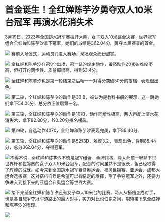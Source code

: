 # 首金诞生！全红婵陈芋汐勇夺双人10米台冠军 再演水花消失术

3月19日，2023年全国跳水冠军赛拉开大幕，女子双人10米跳台决赛，世界冠军组合全红婵和陈芋汐拿下冠军，她们的成绩是362.04分，勇夺本届赛事的首金。

![](https://inews.gtimg.com/news_bt/O-hEmj1tF-7n3exh786xCkenSAMpU9i0eu9m27QgtfXvIAA/1000)
赛前入场仪式，运动员们进入赛场，现场观众纷纷鼓掌。

![](https://inews.gtimg.com/news_bt/O13pE6ZlZz7UzhexeiGxOhNYs4WC56jZaRQ4nU7-1YXz4AA/1000)
全红婵和陈芋汐在第9个出场，第一跳的规定动作，虽然动作201B的难度不高，但打开的同步性、质量都很高，得到53.4分。

![](https://inews.gtimg.com/news_bt/GlAoyoUMcjiQaQqqsDOCg1_UNf8yOgO2GGgVMKdGlrkP4AA/0)
全红婵和陈芋汐也是第一轮结束之后唯一一对得分突破50分的搭档，表现很出色。

![](https://inews.gtimg.com/news_bt/OCPK6hlc2NkbtFzPAeWYWPArFwApiTfzMPxjE9KOqES-IAA/1000)
第二轮，全红婵和陈芋汐的动作是301B，被认为是教科书般的展示，这一跳她们拿下54.00分，总分依旧位居第一名。

![](https://inews.gtimg.com/news_bt/Gdb_yw1T0Sy9yDpGWvpun8c5T4PAbgPQJWwpZC-Wk5FIUAA/0)
第三轮，全红婵和陈芋汐的动作是107B，动作同步性极高，两人再度上演水花消失术，拿下82.80分，190.20分排名榜首。

![](https://inews.gtimg.com/news_bt/GeQALVXKHbWRwyEqF2XSpUd8bPwcBl1Waj2O6k1GRb7KYAA/0)
第四轮，自选动作407C，全红婵和陈芋汐表现完美，拿下86.40分。

![](https://inews.gtimg.com/news_bt/G0camLnzm6lu3Z88MMTtjAzrieSoTqUFaeGRx9I7T0_6QAA/0)
第五轮，全红婵和陈芋汐的动作是5253D，难度3.2 ，表现出色，得到85.44分，总分362.04分，夺得冠军。

![](https://inews.gtimg.com/news_bt/Glzi95qXiP9JhH46r39vNtY79n82zIawNEGRjfGy7Xpm4AA/0)
​不得不说，全红婵和陈芋汐不愧是冠军组合、金牌搭档，两人此前一起拿下过世界杯和世锦赛的女子双人10米台冠军，配合的时间虽然不是很长，但已经取得了辉煌的成就。如今来到全国跳水冠军赛暨奥运会、福冈世锦赛、亚运会、成都大运会选拔赛，这对搭档自然是希望可以有稳定的发挥，除了争夺冠军之外，还要力争进入到接下来的亚运会和奥运会等世界大赛。

![](https://inews.gtimg.com/news_bt/O_qfCJJZtkuVSuM8QOeViGiU3tMVKqDhdoVewIybnEDeUAA/1000)
接下来前全红婵和陈芋汐还有女子单人10米台的比赛，两人从搭档变成对手，也是各自想争夺冠军道路上的最大对手，实力对比也伯仲之间，期待接下来全红婵和陈芋汐的表现。

![](https://inews.gtimg.com/news_bt/ODRO0eERfz3j5JMUIy6YGZ2Ro1iZwooGq1fkNvS4j-oPoAA/1000)

